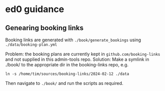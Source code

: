 # ed0 guidance


## Genearing booking links 

Booking links are generated with `./book/generate_bookings` using  `./data/booking-plan.yml`

Problem: the booking plans are currently kept in `github.com/booking-links` and not supplied in this admin-tools repo.
Solution: Make a symlink in ./book/ to the appropriate dir in the booking-links repo, e.g.

```
ln -s /home/tim/sources/booking-links/2024-02-12 ./data
```

Then navigate to `./book/` and run the scripts as required. 

